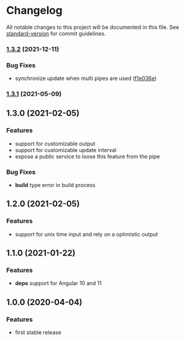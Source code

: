 # Changelog

All notable changes to this project will be documented in this file. See [standard-version](https://github.com/conventional-changelog/standard-version) for commit guidelines.

### [1.3.2](https://github.com/leptoquark1/ng-time-past-pipe/compare/v1.3.1...v1.3.2) (2021-12-11)


### Bug Fixes

* synchronize update when multi pipes are used ([f1e036e](https://github.com/leptoquark1/ng-time-past-pipe/commit/f1e036ea5f897078a1a99dde13147bbdd893a2cd))

### [1.3.1](https://github.com/leptoquark1/ng-time-past-pipe/compare/v1.3.0...v1.3.1) (2021-05-09)

## 1.3.0 (2021-02-05)

### Features

- support for customizable output
- support for customizable update interval
- expose a public service to loose this feature from the pipe 

### Bug Fixes

- **build** type error in build process

## 1.2.0 (2021-02-05)

### Features

- support for unix time input and rely on a optimistic output

## 1.1.0 (2021-01-22)

### Features

- **deps** support for Angular 10 and 11

## 1.0.0 (2020-04-04)

### Features

- first stable release
